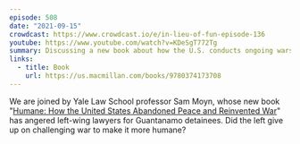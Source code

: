 ```yaml
---
episode: 508
date: "2021-09-15"
crowdcast: https://www.crowdcast.io/e/in-lieu-of-fun-episode-136
youtube: https://www.youtube.com/watch?v=KDeSgT772Tg
summary: Discussing a new book about how the U.S. conducts ongoing wars
links:
  - title: Book
    url: https://us.macmillan.com/books/9780374173708
---
```

We are joined by Yale Law School professor Sam Moyn, whose new book "[Humane: How the United States Abandoned Peace and Reinvented War][book]" has angered left-wing lawyers for Guantanamo detainees. Did the left give up on challenging war to make it more humane?

[book]: https://us.macmillan.com/books/9780374173708
